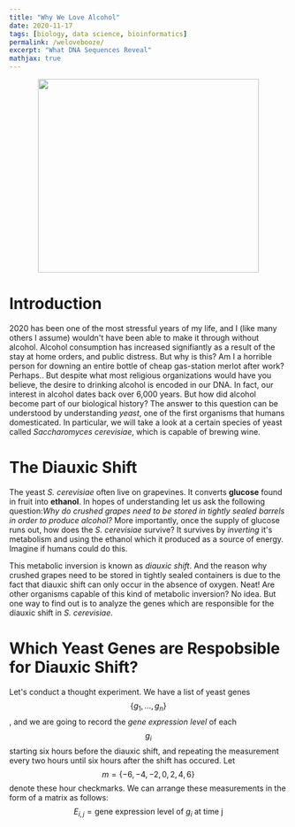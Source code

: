 ```yaml
---
title: "Why We Love Alcohol"
date: 2020-11-17
tags: [biology, data science, bioinformatics]
permalink: /welovebooze/
excerpt: "What DNA Sequences Reveal"
mathjax: true
---
```


<p align="center">
  <img src="https://sayingimages.com/wp-content/uploads/drinking-shut-up-liver-meme.jpg" height="350" width="400" alt>
</p>

# Introduction
2020 has been one of the most stressful years of my life, and I (like many others I assume) wouldn't have been able to make it through without alcohol.
Alcohol consumption has increased signifiantly as a result of the stay at home orders, and public distress. 
But why is this? Am I a horrible person for downing an entire bottle of cheap gas-station merlot after work? 
Perhaps.. But despite what most religious organizations would have you believe, the desire to drinking alcohol is encoded in our DNA.
In fact, our interest in alcohol dates back over 6,000 years. But how did alcohol become part of our biological history? 
The answer to this question can be understood by understanding *yeast*, one of the first organisms that humans domesticated. 
In particular, we will take a look at a certain species of yeast called *Saccharomyces cerevisiae*, which is capable of brewing wine.

# The Diauxic Shift
The yeast *S. cerevisiae* often live on grapevines. 
It converts **glucose** found in fruit into **ethanol**.
In hopes of understanding let us ask the following question:*Why do crushed grapes need to be stored in tightly sealed barrels in order to produce alcohol?*
More importantly, once the supply of glucose runs out, how does the *S. cerevisiae* survive? 
It survives by *inverting* it's metabolism and using the ethanol which it produced as a source of energy. 
Imagine if humans could do this. <br>

This metabolic inversion is known as *diauxic shift*. 
And the reason why crushed grapes need to be stored in tightly sealed containers is due to the fact that diauxic shift can only occur in the absence of oxygen.
Neat! Are other organisms capable of this kind of metabolic inversion? No idea. 
But one way to find out is to analyze the genes which are responsible for the diauxic shift in *S. cerevisiae*.

# Which Yeast Genes are Respobsible for Diauxic Shift?
Let's conduct a thought experiment. 
We have a list of yeast genes $$\{g_1,\dots,g_n\}$$, and we are going to record the *gene expression level* of each $$g_i$$ starting six hours before the diauxic shift, and repeating the measurement every two hours until six hours after the shift has occured. 
Let $$m=\{-6,-4,-2,0,2,4,6\}$$ denote these hour checkmarks. 
We can arrange these measurements in the form of a matrix as follows:
$$
E_{i,j}=\text{gene expression level of }g_i \text{ at time j}
$$
